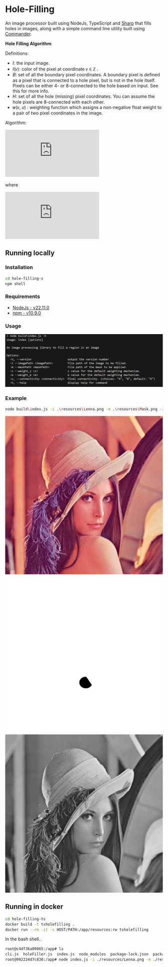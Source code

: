 # Hole-Filling

An image processor built using NodeJs, TypeScript and [Sharp](https://github.com/lovell/sharp) that fills holes in images, along
with a simple command line utility built using [Commander](https://github.com/tj/commander.js).

**Hole Filling Algorithm**:

Definitions:

 - 𝐼: the input image.
 - 𝐼(𝑣): color of the pixel at coordinate 𝑣 ∈ ℤ .
 - 𝐵: set of all the boundary pixel coordinates. A boundary pixel is defined as a pixel that is
connected to a hole pixel, but is not in the hole itself. Pixels can be either 4- or
8-connected to the hole based on input. See this for more info.
 - 𝐻: set of all the hole (missing) pixel coordinates. You can assume the hole pixels are
8-connected with each other.
 - 𝑤(𝑣, 𝑢) : weighting function which assigns a non-negative float weight to a pair of two
pixel coordinates in the image.

Algorithm:

[![\\ \color{green}I(u) = \frac{\sum_{v\in B} w(u,v) . I(v)}{\sum_{v\in B} w(u,v)}](https://latex.codecogs.com/svg.latex?%5C%5C%20%5Ccolor%7Bgreen%7DI(u)%20%3D%20%5Cfrac%7B%5Csum_%7Bv%5Cin%20B%7D%20w(u%2Cv)%20.%20I(v)%7D%7B%5Csum_%7Bv%5Cin%20B%7D%20w(u%2Cv)%7D)](#_)

where

[![\\ \color{green}w_{z,\epsilon}(u,v) = \frac{1}{\lVert u-v \rVert ^z + \epsilon}](https://latex.codecogs.com/svg.latex?%5C%5C%20%5Ccolor%7Bgreen%7Dw_%7Bz%2C%5Cepsilon%7D(u%2Cv)%20%3D%20%5Cfrac%7B1%7D%7B%5ClVert%20u-v%20%5CrVert%20%5Ez%20%2B%20%5Cepsilon%7D)](#_)

## Running locally

### Installation

```sh
cd hole-filling-s
npm shell
```

### Requirements
 - [NodeJs - v22.11.0](https://nodejs.org/en)
 - [npm - v10.9.0](https://www.npmjs.com/)

### Usage

![Usage](resources/usage.png)

### Example

```sh
node build\index.js -i .\resources\Lenna.png -m .\resources\Mask.png -z 3 -e 0.01 -c 8
```
![Source](resources/Lenna.png)
![Mask](resources/Mask.png)
![Result](resources/filledImage_1731809791489.png)

## Running in docker

```sh
cd hole-filling-ts
docker build -t tsholefilling .
docker run --rm -it -v HOST/PATH:/app/resources:rw tsholefilling
```

In the bash shell.. 

```bash
root@c4df36a09865:/app# ls
cli.js  holeFiller.js  index.js  node_modules  package-lock.json  package.json  pixel.js  resources  sharpUtils.js  weighting.js
root@992224d7c830:/app# node index.js -i ./resources/Lenna.png -m ./resources/Mask.png -z 3 -e 0.01 -c 8
```
